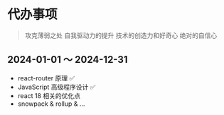 # 代办事项

> 攻克薄弱之处
> 自我驱动力的提升
> 技术的创造力和好奇心
> 绝对的自信心

## 2024-01-01 ～ 2024-12-31

-   react-router 原理 ✅
-   JavaScript 高级程序设计 ✅
-   react 18 相关的优化点
-   snowpack & rollup & ...
